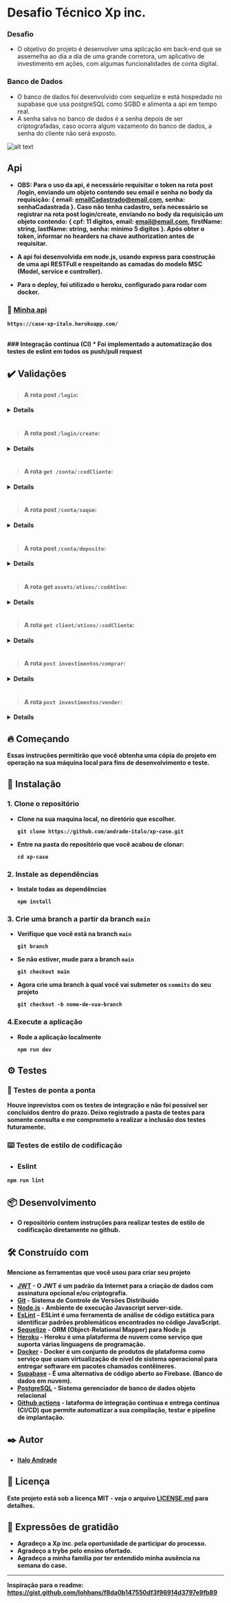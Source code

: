 # Desafio Técnico Xp inc.

### Desafio
* O objetivo do projeto é desenvolver uma aplicação em back-end que se assemelha ao dia a
dia de uma grande corretora, um aplicativo de investimento em ações, com algumas
funcionalidades de conta digital.

### Banco de Dados

* O banco de dados foi desenvolvido com sequelize e está hospedado no supabase que usa postgreSQL como SGBD e alimenta a api em tempo real.
* A senha salva no banco de dados é a senha depois de ser criptografadas, caso ocorra algum vazamento do banco de dados, a senha do cliente não será exposto.

![alt text](./DER.png)

## Api

* <b>OBS:<b> Para o uso da api, é necessário requisitar o token na rota post /login, enviando um objeto contendo seu email e senha no <b>body da requisição: { email: emailCadastrado@email.com, senha: senhaCadastrada }<b>. Caso não tenha cadastro, seŕa necessário se registrar na rota post login/create, enviando no <b>body da requisição um objeto contendo: { cpf: 11 digitos, email: email@email.com, firstName: string, lastName: string, senha: minimo 5 digitos }<b>. Após obter o token, informar no hearders na chave authorization antes de requisitar.

* A api foi desenvolvida em node.js, usando express para construção de uma api RESTFull e respeitando as camadas do modelo MSC (Model, service e controller).
* Para o deploy, foi utilizado o heroku, configurado para rodar com docker.

### 🚀 [Minha api](https://case-xp-italo.herokuapp.com/) 
```
https://case-xp-italo.herokuapp.com/
```

</br>
### Integração continua (CI)
* Foi implementado a automatização dos testes de eslint em todos os push/pull request


## :heavy_check_mark: Validações
> #### A rota post `/login`:
<details>
 -  Valida se foi incluído os dados necessários no body da requisição e que eles são válidos.
</br>
 -  Valida se o email consta no banco de dados.
</br>
 -  Valida se a senha está correta.
 </details>
 </br>
 
> #### A rota post `/login/create`:
<details>
  - Valida se foi incluído os dados necessários no body da requisição e que eles são válidos.
</br>
  - Valida se o email ja foi cadastrado no banco de dados.
</br>
</details>
 </br>

> #### A rota `get /conta/:codCliente`:
<details>
 - Valida se o token foi passado e é um token valido e se o usuário salvo no token existe no nosso sistema.
</br>
 - Valida se é possivel encontrar o cliente pelo id informado nos parametros da requisição.
</br>
 - Valida se as informações sobre a conta requeridas pertence a pessoa que solicitou.
 </details>
 </br>
 
> #### A rota post `/conta/saque`:
<details>
 - Valida se o token foi passado e é um token valido e se o usuário salvo no token existe no nosso sistema.
</br>
 - Valida se foi incluído os dados necessário no body da requisição e se o valor do saque é maior que zero.
</br>
 - Valida se o saldo é suficiente.
</br>
 - Valida se uma transação falhar, ela volta para seu estado anterior e em caso de sucesso, a transação persiste no banco de dados, respeitando as regras ACID.
</br>
 - Valida se o id do body pertence ao id do token que solicitou.
</details>
 </br>

> #### A rota post `/conta/deposito`:
<details>
 - Valida se o token foi passado e é um token valido e se o usuário salvo no token existe no nosso sistema.
</br>
 - Valida se foi incluído os dados necessário no body da requisição e se o valor de depósito é maior que zero.
</br>
 - Valida se uma transação falhar, ela volta para seu estado anterior e em caso de sucesso, a transação persiste no banco de dados, respeitando as regras ACID.
</br>
 - Valida se o id do body pertence ao id do token que solicitou.
</details>
 </br>

> #### A rota get `assets/ativos/:codAtivo`:
<details>
 - Valida se é possivel encontrar o ativo enviado através da request.params.respeitando as regras ACID.
</details>
 </br>
 
> #### A rota `get client/ativos/:codCliente`:
<details>
 - Valida se o token foi passado e é um token valido e se o usuário salvo no token existe no nosso sistema.
</br>
 - Valida se é possivel encontrar o cliente pelo id informado nos parametros da requisição.
</br>
 - Valida se as informações sobre a conta requeridas pertence a pessoa que solicitou.
</br>
</details>
 </br>
 
> #### A rota `post investimentos/comprar`:
<details>
 - Valida se o token foi passado e é um token valido e se o usuário salvo no token existe no nosso sistema.
</br>
 - Valida se é possivel encontrar o cliente pelo id informado no body da requisição.
</br>
 - Valida se o saldo é suficiente.
</br>
 - Valida se é possivel encontrar o ativo pelo id informado no body da requisição.
</br>
 - Valida se o id do body pertence ao id do token que solicitou.
</br>
</details>
 </br>
 
> #### A rota `post investimentos/vender`:
<details>
 - Valida se o token foi passado e é um token valido e se o usuário salvo no token existe no nosso sistema.
</br>
 - Valida se é possivel encontrar o cliente pelo id informado no body da requisição.
</br>
 - Valida se a quantidade do ativo é suficiente para a venda.
</br>
 - Valida se é possivel encontrar o ativo pelo id informado no body da requisição.
</br>
 - Valida se o id do body pertence ao id do token que solicitou.
</details>

## :fire: Começando

Essas instruções permitirão que você obtenha uma cópia do projeto em operação na sua máquina local para fins de desenvolvimento e teste.


## 🔧 Instalação


### 1. Clone o repositório
 * Clone na sua maquina local, no diretório que escolher.
    ```
    git clone https://github.com/andrade-italo/xp-case.git
    ``` 
 * Entre na pasta do repositório que você acabou de clonar:
    ```
    cd xp-case
    ```

### 2. Instale as dependências
 * Instale todas as dependências 
    ```
    npm install    
    ```
 
### 3. Crie uma branch a partir da branch `main`
 * Verifique que você está na branch `main`
    ```
    git branch
    ```
 * Se não estiver, mude para a branch `main`
    ```
    git checkout main
    ```
 * Agora crie uma branch à qual você vai submeter os `commits` do seu projeto
    ```
    git checkout -b nome-de-sua-branch
    ```
### 4.Execute a aplicação
 * Rode a aplicação localmente
    ```
    npm run dev
    ```
  
## ⚙️ Testes

### 🔩 Testes de ponta a ponta

Houve inprevistos com os testes de integração e não foi possível ser concluídos dentro do prazo. Deixo registrado a pasta de testes para somente consulta e me comprometo a realizar a inclusão dos testes futuramente.

### ⌨️ Testes de estilo de codificação

 * ### Eslint
  ```
  npm run lint
  ```

## 📦 Desenvolvimento

 * O repositório contem instruções para realizar testes de estilo de codificação diretamente no github.

## 🛠️ Construído com

Mencione as ferramentas que você usou para criar seu projeto

* [JWT](https://jwt.io/) - O JWT é um padrão da Internet para a criação de dados com assinatura opcional e/ou criptografia. 
* [Git](https://git-scm.com/doc) - Sistema de Controle de Versões Distribuído 
* [Node.js](https://nodejs.org/en/docs/) -  Ambiente de execução Javascript server-side.
* [EsLint](https://eslint.org/docs/latest/user-guide/getting-started) - ESLint é uma ferramenta de análise de código estática para identificar padrões problemáticos encontrados no código JavaScript.
* [Sequelize](https://sequelize.org/) - ORM (Object-Relational Mapper) para Node.js
* [Heroku](https://devcenter.heroku.com/categories/reference) - Heroku é uma plataforma de nuvem como serviço que suporta várias linguagens de programação.
* [Docker](https://www.docker.com/) - Docker é um conjunto de produtos de plataforma como serviço que usam virtualização de nível de sistema operacional para entregar software em pacotes chamados contêineres. 
* [Supabase](https://supabase.com/docs) - É uma alternativa de código aberto ao Firebase. (Banco de dados em nuvem).
* [PostgreSQL](https://www.postgresql.org/docs/) - Sistema gerenciador de banco de dados objeto relacional
* [Github actions](https://docs.github.com/pt/actions) - lataforma de integração contínua e entrega contínua (CI/CD) que permite automatizar a sua compilação, testar e pipeline de implantação.

## ✒️ Autor

* [**Italo Andrade**](https://github.com/andrade-italo)

## 📄 Licença

Este projeto está sob a licença **MIT** - veja o arquivo [LICENSE.md](https://github.com/andrade-italo/xp-case/blob/main/LICENSE.md) para detalhes.

## 🎁 Expressões de gratidão

* Agradeço a Xp inc. pela oportunidade de participar do processo.
* Agradeço a trybe pelo ensino ofertado.
* Agradeço a minha família por ter entendido minha ausência na semana do case.


---
Inspiração para o readme: https://gist.github.com/lohhans/f8da0b147550df3f96914d3797e9fb89
